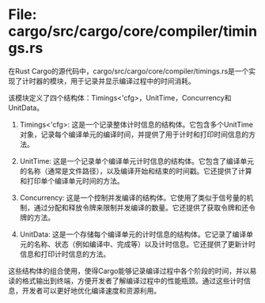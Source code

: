 # File: cargo/src/cargo/core/compiler/timings.rs

在Rust Cargo的源代码中，cargo/src/cargo/core/compiler/timings.rs是一个实现了计时器的模块，用于记录并显示编译过程中的时间消耗。

该模块定义了四个结构体：Timings<'cfg>，UnitTime，Concurrency和UnitData。

1. Timings<'cfg>: 这是一个记录整体计时信息的结构体。它包含多个UnitTime对象，记录每个编译单元的编译时间，并提供了用于计时和打印时间信息的方法。

2. UnitTime: 这是一个记录单个编译单元计时信息的结构体。它包含了编译单元的名称（通常是文件路径），以及编译开始和结束的时间戳。它还提供了计算和打印单个编译单元时间的方法。

3. Concurrency: 这是一个控制并发编译的结构体。它使用了类似于信号量的机制，通过分配和释放令牌来限制并发编译的数量。它还提供了获取令牌和还令牌的方法。

4. UnitData: 这是一个存储每个编译单元的计时信息的结构体。它记录了编译单元的名称、状态（例如编译中、完成等）以及计时信息。它还提供了更新计时信息和打印计时信息的方法。

这些结构体的组合使用，使得Cargo能够记录编译过程中各个阶段的时间，并以易读的格式输出到终端，方便开发者了解编译过程中的性能瓶颈。通过这些计时信息，开发者可以更好地优化编译速度和资源利用。

